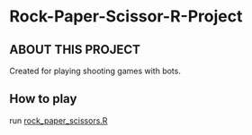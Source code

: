 # Rock-Paper-Scissor-R-Project
## ABOUT THIS PROJECT

Created for playing shooting games with bots.
## How to play

run [rock_paper_scissors.R](https://github.com/chananyulim1616/Rock-Paper-Scissor-R-Project/blob/main/rock_paper_scissors.R)
